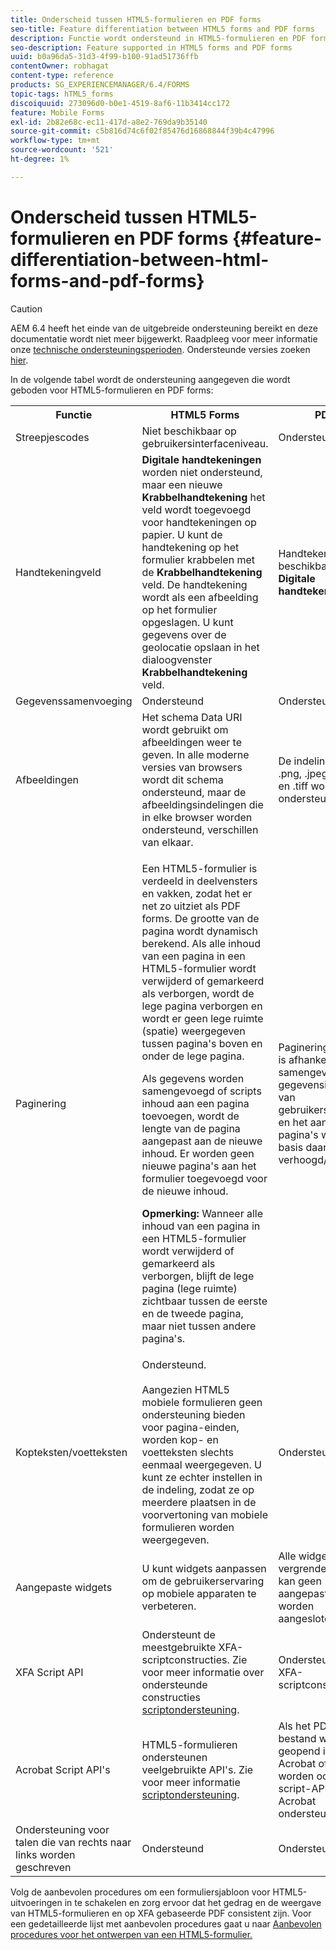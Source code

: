 ```yaml
---
title: Onderscheid tussen HTML5-formulieren en PDF forms
seo-title: Feature differentiation between HTML5 forms and PDF forms
description: Functie wordt ondersteund in HTML5-formulieren en PDF forms
seo-description: Feature supported in HTML5 forms and PDF forms
uuid: b0a96da5-31d3-4f99-b100-91ad51736ffb
contentOwner: robhagat
content-type: reference
products: SG_EXPERIENCEMANAGER/6.4/FORMS
topic-tags: hTML5_forms
discoiquuid: 273096d0-b0e1-4519-8af6-11b3414cc172
feature: Mobile Forms
exl-id: 2b82e68c-ec11-417d-a8e2-769da9b35140
source-git-commit: c5b816d74c6f02f85476d16868844f39b4c47996
workflow-type: tm+mt
source-wordcount: '521'
ht-degree: 1%

---
```


# Onderscheid tussen HTML5-formulieren en PDF forms {#feature-differentiation-between-html-forms-and-pdf-forms}

>[!CAUTION]
>
>AEM 6.4 heeft het einde van de uitgebreide ondersteuning bereikt en deze documentatie wordt niet meer bijgewerkt. Raadpleeg voor meer informatie onze [technische ondersteuningsperioden](https://helpx.adobe.com/support/programs/eol-matrix.html). Ondersteunde versies zoeken [hier](https://experienceleague.adobe.com/docs/).

In de volgende tabel wordt de ondersteuning aangegeven die wordt geboden voor HTML5-formulieren en PDF forms:

<table> 
 <tbody>
  <tr>
   <th>Functie</th> 
   <th>HTML5 Forms</th> 
   <th>PDF</th> 
  </tr>
  <tr>
   <td>Streepjescodes<br /> </td> 
   <td>Niet beschikbaar op gebruikersinterfaceniveau. </td> 
   <td>Ondersteund</td> 
  </tr>
  <tr>
   <td>Handtekeningveld<br /> </td> 
   <td><strong>Digitale handtekeningen</strong> worden niet ondersteund, maar een nieuwe <strong>Krabbelhandtekening</strong> het veld wordt toegevoegd voor handtekeningen op papier. U kunt de handtekening op het formulier krabbelen met de <strong>Krabbelhandtekening</strong> veld. De handtekening wordt als een afbeelding op het formulier opgeslagen. U kunt gegevens over de geolocatie opslaan in het dialoogvenster <strong>Krabbelhandtekening</strong> veld.</td> 
   <td>Handtekeningveld beschikbaar voor <strong>Digitale handtekeningen</strong>.</td> 
  </tr>
  <tr>
   <td>Gegevenssamenvoeging</td> 
   <td>Ondersteund</td> 
   <td>Ondersteund</td> 
  </tr>
  <tr>
   <td>Afbeeldingen</td> 
   <td>Het schema Data URI wordt gebruikt om afbeeldingen weer te geven. In alle moderne versies van browsers wordt dit schema ondersteund, maar de afbeeldingsindelingen die in elke browser worden ondersteund, verschillen van elkaar.<br /> </td> 
   <td>De indelingen .gif, .png, .jpeg, .bmp en .tiff worden ondersteund.</td> 
  </tr>
  <tr>
   <td>Paginering<br /> </td> 
   <td><p>Een HTML5-formulier is verdeeld in deelvensters en vakken, zodat het er net zo uitziet als PDF forms. De grootte van de pagina wordt dynamisch berekend. Als alle inhoud van een pagina in een HTML5-formulier wordt verwijderd of gemarkeerd als verborgen, wordt de lege pagina verborgen en wordt er geen lege ruimte (spatie) weergegeven tussen pagina's boven en onder de lege pagina.</p> <p>Als gegevens worden samengevoegd of scripts inhoud aan een pagina toevoegen, wordt de lengte van de pagina aangepast aan de nieuwe inhoud. Er worden geen nieuwe pagina's aan het formulier toegevoegd voor de nieuwe inhoud. </p> <p><strong>Opmerking:</strong> Wanneer alle inhoud van een pagina in een HTML5-formulier wordt verwijderd of gemarkeerd als verborgen, blijft de lege pagina (lege ruimte) zichtbaar tussen de eerste en de tweede pagina, maar niet tussen andere pagina's.</p> </td> 
   <td>Paginering in PDF is afhankelijk van samengevoegde gegevensinhoud of van gebruikersinhoud en het aantal pagina's wordt op basis daarvan verhoogd/verlaagd.</td> 
  </tr>
  <tr>
   <td>Kopteksten/voetteksten </td> 
   <td>Ondersteund. <br /> <br /> Aangezien HTML5 mobiele formulieren geen ondersteuning bieden voor pagina-einden, worden kop- en voetteksten slechts eenmaal weergegeven. U kunt ze echter instellen in de indeling, zodat ze op meerdere plaatsen in de voorvertoning van mobiele formulieren worden weergegeven.<br /> </td> 
   <td>Ondersteund.</td> 
  </tr>
  <tr>
   <td>Aangepaste widgets</td> 
   <td>U kunt widgets aanpassen om de gebruikerservaring op mobiele apparaten te verbeteren.<br /> </td> 
   <td>Alle widgets zijn vergrendeld en er kan geen aangepaste widget worden aangesloten.<br /> </td> 
  </tr>
  <tr>
   <td>XFA Script API</td> 
   <td>Ondersteunt de meestgebruikte XFA-scriptconstructies. Zie voor meer informatie over ondersteunde constructies <a href="/help/forms/using/scripting-support.md">scriptondersteuning</a>.</td> 
   <td>Ondersteunt alle XFA-scriptconstructies.</td> 
  </tr>
  <tr>
   <td>Acrobat Script API's </td> 
   <td>HTML5-formulieren ondersteunen veelgebruikte API's. Zie voor meer informatie <a href="/help/forms/using/scripting-support.md">scriptondersteuning</a>.</td> 
   <td>Als het PDF-bestand wordt geopend in Acrobat of Reader, worden ook alle script-API's van Acrobat ondersteund.</td> 
  </tr>
  <tr>
   <td>Ondersteuning voor talen die van rechts naar links worden geschreven </td> 
   <td>Ondersteund</td> 
   <td>Ondersteund</td> 
  </tr>
 </tbody>
</table>

Volg de aanbevolen procedures om een formuliersjabloon voor HTML5-uitvoeringen in te schakelen en zorg ervoor dat het gedrag en de weergave van HTML5-formulieren en op XFA gebaseerde PDF consistent zijn. Voor een gedetailleerde lijst met aanbevolen procedures gaat u naar [Aanbevolen procedures voor het ontwerpen van een HTML5-formulier.](/help/forms/using/best-practices-for-html5-forms.md)
